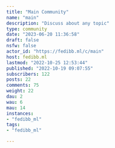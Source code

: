 ```yaml
---
title: "Main Community" 
name: "main"
description: "Discuss about any topic"
type: community
date: "2023-06-20 11:36:58"
draft: false
nsfw: false
actor_id: "https://fedibb.ml/c/main"
host: fedibb.ml
lastmod: "2022-10-25 12:53:44"
published: "2022-10-19 09:07:55"
subscribers: 122
posts: 22
comments: 75
weight: 22
dau: 2
wau: 6
mau: 14
instances:
- "fedibb_ml"
tags: 
- "fedibb_ml"

---
```


